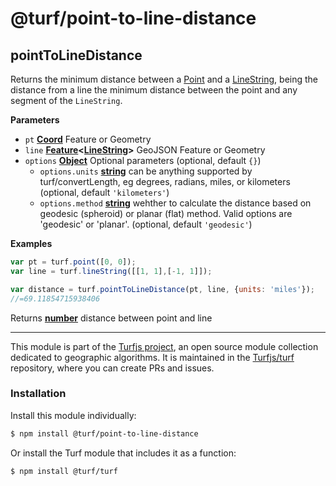# @turf/point-to-line-distance

<!-- Generated by documentation.js. Update this documentation by updating the source code. -->

## pointToLineDistance

Returns the minimum distance between a [Point](https://tools.ietf.org/html/rfc7946#section-3.1.2) and a [LineString](https://tools.ietf.org/html/rfc7946#section-3.1.4), being the distance from a line the
minimum distance between the point and any segment of the `LineString`.

**Parameters**

-   `pt` **[Coord](https://tools.ietf.org/html/rfc7946#section-3.1.1)** Feature or Geometry
-   `line` **[Feature](https://tools.ietf.org/html/rfc7946#section-3.2)&lt;[LineString](https://tools.ietf.org/html/rfc7946#section-3.1.4)>** GeoJSON Feature or Geometry
-   `options` **[Object](https://developer.mozilla.org/docs/Web/JavaScript/Reference/Global_Objects/Object)** Optional parameters (optional, default `{}`)
    -   `options.units` **[string](https://developer.mozilla.org/docs/Web/JavaScript/Reference/Global_Objects/String)** can be anything supported by turf/convertLength, eg degrees, radians, miles, or kilometers (optional, default `'kilometers'`)
    -   `options.method` **[string](https://developer.mozilla.org/docs/Web/JavaScript/Reference/Global_Objects/String)** wehther to calculate the distance based on geodesic (spheroid) or planar (flat) method. Valid options are 'geodesic' or 'planar'. (optional, default `'geodesic'`)

**Examples**

```javascript
var pt = turf.point([0, 0]);
var line = turf.lineString([[1, 1],[-1, 1]]);

var distance = turf.pointToLineDistance(pt, line, {units: 'miles'});
//=69.11854715938406
```

Returns **[number](https://developer.mozilla.org/docs/Web/JavaScript/Reference/Global_Objects/Number)** distance between point and line

<!-- This file is automatically generated. Please don't edit it directly:
if you find an error, edit the source file (likely index.js), and re-run
./scripts/generate-readmes in the turf project. -->

---

This module is part of the [Turfjs project](http://turfjs.org/), an open source
module collection dedicated to geographic algorithms. It is maintained in the
[Turfjs/turf](https://github.com/Turfjs/turf) repository, where you can create
PRs and issues.

### Installation

Install this module individually:

```sh
$ npm install @turf/point-to-line-distance
```

Or install the Turf module that includes it as a function:

```sh
$ npm install @turf/turf
```
